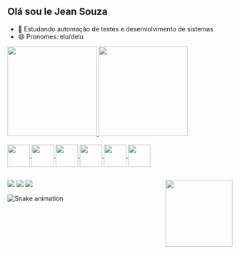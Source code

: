 ## Olá sou le Jean Souza


- 🌱 Estudando automação de testes e desenvolvimento de sistemas
- 😄 Pronomes: elu/delu 

 
 <div>
    <a href="https://github.com/Jean-Souza-3"/>
    <img height="200px" src="https://github-readme-stats.vercel.app/api?username=Jean-Souza-3&theme=dracula&card_width=200&hide=contribs&count_private=true&border_radius=20&show_icons=true,prs">
    <img height="200px" src="https://github-readme-stats.vercel.app/api/top-langs/?username=Jean-Souza-3&theme=dracula&border_radius=20&layout=compact&card_width=200)](https://github.com/anuraghazra/github-readme-stats">
 </div>

  <div style="display: inline_block"><br>
 <img align="center" width="50px" height="50" src="https://cdn.jsdelivr.net/gh/devicons/devicon/icons/ionic/ionic-original.svg">
 <img align="center" width="50px" height="50" src="https://cdn.jsdelivr.net/gh/devicons/devicon/icons/javascript/javascript-original.svg">
 <img align="center" width="50px" height="50" src="https://cdn.jsdelivr.net/gh/devicons/devicon/icons/angularjs/angularjs-original.svg">
 <img align="center" width="50px" height="50" src="https://cdn.jsdelivr.net/gh/devicons/devicon/icons/typescript/typescript-original.svg">
 <img align="center" width="50px" height="50" src="https://cdn.jsdelivr.net/gh/devicons/devicon/icons/html5/html5-original.svg">
 <img align="center" width="50px" height="50" src="https://cdn.jsdelivr.net/gh/devicons/devicon/icons/css3/css3-original.svg">
 
  </div>  
 
 ##
 <div>
    <a href="https://www.linkedin.com/in/jean-souza-b25991247/"><img src="https://img.shields.io/badge/LinkedIn-0077B5?style=for-the-badge&logo=linkedin&logoColor=white"></a>
    <a href="https://wa.me/5515996719509"><img src="https://img.shields.io/badge/WhatsApp-25D366?style=for-the-badge&logo=whatsapp&logoColor=white"></a>
    <a href="mailto:jsouza20603@gmail.com"><img src="https://img.shields.io/badge/Gmail-D14836?style=for-the-badge&logo=gmail&logoColor=white"></a>
 
<img align="right" width="150px" src="https://media.discordapp.net/attachments/1033877403887472690/1033879336123633774/Sequencia_01_2.gif"/>


![Snake animation](https://github.com/Jean-Souza-3/Jean-Souza-3/blob/output/github-contribution-grid-snake.svg)
</div>
